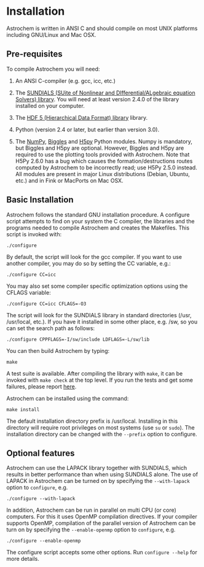 Installation
============

Astrochem is written in ANSI C and should compile on most UNIX
platforms including GNU/Linux and Mac OSX.

Pre-requisites
--------------

To compile Astrochem you will need:

1. An ANSI C-compiler (e.g. gcc, icc, etc.)

2. The [SUNDIALS (SUite of Nonlinear and DIfferential/ALgebraic
   equation Solvers) library](http://computation.llnl.gov/casc/sundials/).
   You will need at least version 2.4.0 of the library installed on
   your computer.

3. The [HDF 5 (Hierarchical Data Format) library](http://www.hdfgroup.org/HDF5)
   library.

4. Python (version 2.4 or later, but earlier than version 3.0).

5. The
   [NumPy](http://numpy.scipy.org/),
   [Biggles](http://biggles.sourceforge.net/)
   and [H5py](http://www.h5py.org) Python modules.  Numpy is
   mandatory, but Biggles and H5py are optional. However, Biggles and
   H5py are required to use the plotting tools provided with
   Astrochem. Note that H5Py 2.6.0 has a bug which causes the
   formation/destructions routes computed by Astrochem to be
   incorrectly read; use H5Py 2.5.0 instead. All modules are present
   in major Linux distributions (Debian, Ubuntu, etc.)  and in Fink or
   MacPorts on Mac OSX.
 
Basic Installation
------------------

Astrochem follows the standard GNU installation procedure. A configure
script attempts to find on your system the C compiler, the libraries
and the programs needed to compile Astrochem and creates the
Makefiles. This script is invoked with:

```
./configure
```

By default, the script will look for the gcc compiler. If you want to
use another compiler, you may do so by setting the CC variable, e.g.:

```
./configure CC=icc
```

You may also set some compiler specific optimization options using the
CFLAGS variable:

```
./configure CC=icc CFLAGS=-O3
```

The script will look for the SUNDIALS library in standard directories
(/usr, /usr/local, etc.). If you have it installed in some other
place, e.g. /sw, so you can set the search path as follows:

```
./configure CPPFLAGS=-I/sw/include LDFLAGS=-L/sw/lib
```

You can then build Astrochem by typing:

```
make
```

A test suite is available.  After compiling the library with `make`,
it can be invoked with `make check` at the top level. If you run the
tests and get some failures, please report
[here](http://github.com/smaret/astrochem/issues?labels=Bug).

Astrochem can be installed using the command:

```
make install
```

The default installation directory prefix is /usr/local.  Installing
in this directory will require root privileges on most systems (use
`su` or `sudo`). The installation directory can be changed with the
`--prefix` option to configure.

Optional features
-----------------

Astrochem can use the LAPACK library together with SUNDIALS, which
results in better performance than when using SUNDIALS alone. The use
of LAPACK in Astrochem can be turned on by specifying the
`--with-lapack` option to `configure`, e.g.

```
./configure --with-lapack
```

In addition, Astrochem can be run in parallel on multi CPU (or core)
computers. For this it uses OpenMP compilation directives. If your
compiler supports OpenMP, compilation of the parallel version of
Astrochem can be turn on by specifying the `--enable-openmp` option to
`configure`, e.g.

```
./configure --enable-openmp
```

The configure script accepts some other options.  Run `configure
--help` for more details.
